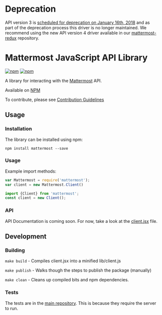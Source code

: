 # Deprecation

API version 3 is [scheduled for deprecation on January 16th, 2018](https://api.mattermost.com/#tag/APIv3-Deprecation) and as part of the deprecation process this driver is no longer maintained. We recommend using the new API version 4 driver available in our [mattermost-redux](https://github.com/mattermost/mattermost-redux) repository.

# Mattermost JavaScript API Library

[![npm](https://img.shields.io/npm/v/mattermost.svg?maxAge=2592000?style=plastic)](https://www.npmjs.com/package/mattermost) [![npm](https://img.shields.io/npm/l/mattermost.svg?maxAge=2592000?style=plastic)](https://github.com/mattermost/mattermost-driver-javascript/blob/master/LICENSE.txt)

A library for interacting with the [Mattermost](https://github.com/mattermost/platform) API.

Available on [NPM](https://www.npmjs.com/package/mattermost)

To contribute, please see [Contribution Guidelines](http://docs.mattermost.com/developer/contribution-guide.html)

## Usage

### Installation

The library can be installed using npm:

```
npm install mattermost --save
```

### Usage

Example import methods:

```javascript
var Mattermost = require('mattermost');
var client = new Mattermost.Client()
```

```javascript
import {Client} from 'mattermost';
const client = new Client();
```

### API

API Documentation is coming soon. For now, take a look at the [client.jsx](https://github.com/mattermost/mattermost-driver-javascript/blob/master/client.jsx) file.


## Development

### Building 

`make build` - Compiles client.jsx into a minified lib/client.js

`make publish` - Walks though the steps to publish the package (manually)

`make clean` - Cleans up compiled bits and npm dependencies. 

### Tests

The tests are in the [main repository](https://github.com/mattermost/platform/tree/master/webapp/tests). This is because they require the server to run.
